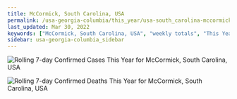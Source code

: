 ```yaml
---
title: McCormick, South Carolina, USA
permalink: /usa-georgia-columbia/this_year/usa-south_carolina-mccormick-365_days.html
last_updated: Mar 30, 2022
keywords: ["McCormick, South Carolina, USA", "weekly totals", "This Year"]
sidebar: usa-georgia-columbia_sidebar
---
```


![Rolling 7-day Confirmed Cases This Year for McCormick, South Carolina, USA](/covid_tracker/images/graphs/usa-south_carolina-mccormick-rolling_7_days_confirmed-365_days_graph.png)

![Rolling 7-day Confirmed Deaths This Year for McCormick, South Carolina, USA](/covid_tracker/images/graphs/usa-south_carolina-mccormick-rolling_7_days_deaths-365_days_graph.png)
